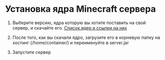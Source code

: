 # Установка ядра Minecraft сервера

1. Выберите версию, ядра которую вы хотите поставить на свой сервер, и скачайте его. [Список ядер и ссылки на них](/cores)

2. После того, как вы скачали ядро, загрузите его в корневую папку на хостинг (/home/container/) и переименуйте в server.jar

3. Запустите сервер
